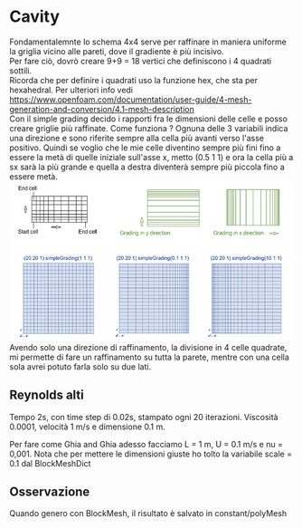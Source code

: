 # Cavity
Fondamentalemnte lo schema 4x4 serve per raffinare in maniera uniforme la griglia vicino alle pareti, dove il gradiente è più incisivo.  
Per fare ciò, dovrò creare 9+9 = 18 vertici che definiscono i 4 quadrati sottili.  
Ricorda che per definire i quadrati uso la funzione hex, che sta per hexahedral. Per ulteriori info vedi https://www.openfoam.com/documentation/user-guide/4-mesh-generation-and-conversion/4.1-mesh-description  
Con il simple grading decido i rapporti fra le dimensioni delle celle e posso creare griglie più raffinate. Come funziona ? Ognuna delle 3 variabili indica una direzione e sono riferite sempre alla cella più avanti verso l'asse positivo. Quindi se voglio che le mie celle diventino sempre più fini fino a essere la metà di quelle iniziale sull'asse x, metto (0.5 1 1) e ora la cella più a sx sarà la più grande e quella a destra diventerà sempre più piccola fino a essere metà.  
<img src="images/simpleGrading.png" alt="drawing" width="500"/>  
Avendo solo una direzione di raffinamento, la divisione in 4 celle quadrate, mi permette di fare un raffinamento su tutta la parete, mentre con una cella sola avrei potuto farla solo su due lati.

## Reynolds alti
Tempo 2s, con time step di 0.02s, stampato ogni 20 iterazioni. Viscosità 0.0001, velocità 1 m/s e dimensione 0.1 m.  
  
Per fare come Ghia and Ghia adesso facciamo L = 1 m, U = 0.1 m/s e nu = 0,001. Nota che per mettere le dimensioni giuste ho tolto la variabile scale = 0.1 dal BlockMeshDict

## Osservazione
Quando genero con BlockMesh, il risultato è salvato in constant/polyMesh
